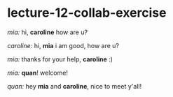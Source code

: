 # lecture-12-collab-exercise

*mia:*  hi, **caroline** how are u?

*caroline:* hi, **mia** i am good, how are u?

*mia:* thanks for your help, **caroline** :)

*mia:* **quan**! welcome!

*quan:* hey **mia** and **caroline**, nice to meet y'all!
